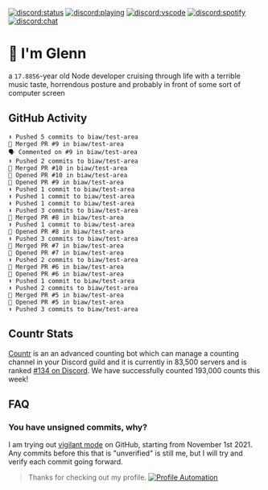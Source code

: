 [![discord:status](https://dev.discordprofiles.me/badge/status/110090225929191424?style=flat-square)](https://discord.com/users/110090225929191424)
[![discord:playing](https://dev.discordprofiles.me/badge/playing/110090225929191424?style=flat-square)](https://discord.com/users/110090225929191424)
[![discord:vscode](https://dev.discordprofiles.me/badge/vscode/110090225929191424?style=flat-square)](https://discord.com/users/110090225929191424)
[![discord:spotify](https://dev.discordprofiles.me/badge/spotify/110090225929191424?style=flat-square)](https://dev.discordprofiles.me/openspotify/110090225929191424)
[![discord:chat](https://img.shields.io/discord/449576301997588490?style=flat-square)](https://discord.gg/Ccj5bjb)

# 👋 I'm Glenn

a `17.8856`-year old Node developer cruising through life with a terrible music taste, horrendous posture and probably in front of some sort of computer screen

## GitHub Activity

```
⬆️ Pushed 5 commits to biaw/test-area
🎉 Merged PR #9 in biaw/test-area
🗣 Commented on #9 in biaw/test-area
⬆️ Pushed 2 commits to biaw/test-area
🎉 Merged PR #10 in biaw/test-area
💪 Opened PR #10 in biaw/test-area
💪 Opened PR #9 in biaw/test-area
⬆️ Pushed 1 commit to biaw/test-area
⬆️ Pushed 1 commit to biaw/test-area
⬆️ Pushed 1 commit to biaw/test-area
⬆️ Pushed 3 commits to biaw/test-area
🎉 Merged PR #8 in biaw/test-area
⬆️ Pushed 1 commit to biaw/test-area
💪 Opened PR #8 in biaw/test-area
⬆️ Pushed 3 commits to biaw/test-area
🎉 Merged PR #7 in biaw/test-area
💪 Opened PR #7 in biaw/test-area
⬆️ Pushed 2 commits to biaw/test-area
🎉 Merged PR #6 in biaw/test-area
💪 Opened PR #6 in biaw/test-area
⬆️ Pushed 1 commit to biaw/test-area
⬆️ Pushed 2 commits to biaw/test-area
🎉 Merged PR #5 in biaw/test-area
💪 Opened PR #5 in biaw/test-area
⬆️ Pushed 3 commits to biaw/test-area
```

## Countr Stats

[Countr](https://countr.xyz/) is an an advanced counting bot which can manage a counting channel in your Discord guild and it is currently in 83,500 servers and is ranked [#134 on Discord](https://dblstatistics.com/bot/467377486141980682). We have successfully counted 193,000 counts this week!

## FAQ

### You have unsigned commits, why?

I am trying out [vigilant mode](https://docs.github.com/github/authenticating-to-github/displaying-verification-statuses-for-all-of-your-commits) on GitHub, starting from November 1st 2021. Any commits before this that is "unverified" is still me, but I will try and verify each commit going forward.

> Thanks for checking out my profile. [![Profile Automation](https://img.shields.io/github/workflow/status/promise/promise/README%20Update?label=automation)](https://github.com/promise/promise/actions/workflows/README.yml)